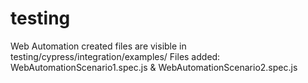 # testing
Web Automation created files are visible in testing/cypress/integration/examples/
Files added: WebAutomationScenario1.spec.js & WebAutomationScenario2.spec.js
